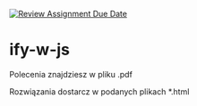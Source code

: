 [![Review Assignment Due Date](https://classroom.github.com/assets/deadline-readme-button-24ddc0f5d75046c5622901739e7c5dd533143b0c8e959d652212380cedb1ea36.svg)](https://classroom.github.com/a/bvlS32OL)
# ify-w-js

Polecenia znajdziesz w pliku .pdf

Rozwiązania dostarcz w podanych plikach *.html
